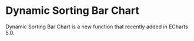 # Dynamic Sorting Bar Chart

Dynamic Sorting Bar Chart is a new function that recently added in ECharts 5.0.

